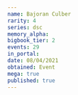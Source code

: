 ```yaml
---
name: Bajoran Culber
rarity: 4
series: dsc
memory_alpha:
bigbook_tier: 2
events: 29
in_portal:
date: 08/04/2021
obtained: Event
mega: true
published: true
---
```



